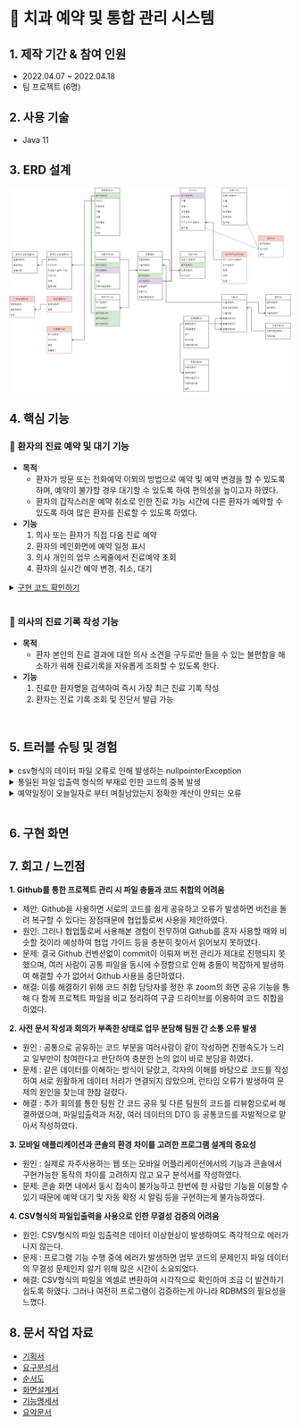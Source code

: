 # :hospital: 치과 예약 및 통합 관리 시스템

## 1. 제작 기간 & 참여 인원
- 2022.04.07 ~ 2022.04.18 
- 팀 프로젝트 (6명)

## 2. 사용 기술
- Java 11

## 3. ERD 설계
![](https://github.com/Minji-Ko/portfolio/blob/main/%EC%BD%98%EC%86%94%20%ED%94%84%EB%A1%9C%EC%A0%9D%ED%8A%B8/document/6.%20ERD.png)

## 4. 핵심 기능
### 📌  환자의 진료 예약 및 대기 기능 
- <b>목적</b> 
    - 환자가 방문 또는 전화예약 이외의 방법으로 예약 및 예약 변경을 할 수 있도록 하며, 예약이 불가할 경우 대기할 수 있도록 하여 편의성을 높이고자 하였다.
    - 환자의 갑작스러운 예약 취소로 인한 진료 가능 시간에 다른 환자가 예약할 수 있도록 하여 많은 환자를 진료할 수 있도록 하였다.
- <b>기능</b> 
    1. 의사 또는 환자가 직접 다음 진료 예약
    2. 환자의 메인화면에 예약 일정 표시
    3. 의사 개인의 업무 스케줄에서 진료예약 조회
    4. 환자의 실시간 예약 변경, 취소, 대기

<details>
<summary><u>구현 코드 확인하기</u></summary>
<div markdown="1">

---
#### 1. 오버로딩을 사용하여 의사 및 환자의 진료 예약  동시 구현

~~~java
public class Appointments {

    /** 환자 모드로 로그인하여 예약하기를 이용할 때 생성되는 생성자입니다.*/
    public Appointments() {
        this.thePatient = Login.currentPatient;
    }

    /** 관리자 모드로 로그인하여 예약하기를 이용할 때 생성되는 생성자입니다.
    * @param patient 다음 일정을 예약할 환자 객체 */
    public Appointments(Patient patient) {
        this.thePatient = patient;
    }
}
~~~

####  2.  java.time 패키지를 이용한 환자의 메인화면에 예약 일정 표시
~~~java
public void main() {
 
    if (hasAppointment() != null) {
        if (! String.format("%tF", now).equals(hasAppointment().getDate()) {
        
            System.out.printf("%s님, 검진일(%s)까지 %d일 남았습니다!\n", Login.currentPatient.getName()
                    , hasAppointment().getDate()
                    ,  daysBefore());
    }
}

private  int daysBefore() {
        String[] date = hasAppointment().getDate().split("-");
        
        LocalDate theDate = LocalDate.of(Integer.parseInt(date[0]), Integer.parseInt(date[1]), Integer.parseInt(date[2]));
        java.time.Period period = LocalDate.now().until(theDate);

        return period.getDays();
}
~~~
---
</div>
</details> 
<br> 

 ### 📌 의사의 진료 기록 작성 기능
- <b>목적</b> 
    - 환자 본인의 진료 결과에 대한 의사 소견을 구두로만 들을 수 있는 불편함을 해소하기 위해 진료기록을 자유롭게 조회할 수 있도록 한다.
- <b>기능</b> 
    1. 진료한 환자명을 검색하여 즉시 가장 최근 진료 기록 작성
    2. 환자는 진료 기록 조회 및 진단서 발급 가능

<!-- <details>
<summary><u>구현 코드 확인하기</u></summary>
<div markdown="1">

---
~~~java
~~~
---

</div>
</details>  -->

</br>

## 5. 트러블 슈팅 및 경험
<details>
<summary>csv형식의 데이터 파일 오류로 인해 발생하는 nullpointerException</summary>
<div markdown="1">
- 특정 시간에 예약된 진료가 취소되어도 환자입장에서는 알 수 없어서 예약 시간을 원하는대로 조정할 수 없는 불편함을 개선하길 바라는 마음으로 개발했습니다.

- <b>문제점</b>
    - RDBMS 대신 CSV형식의 파일입출력을 사용하다보니 
    - 대기취소가 발생할 경우 뒤의 대기자 순번 shift
    - 같은 아이디로 예약과 대기를 동시에 할 수 없도록
    - 대기 인원이 가득 찼을 경우 v와 x표시
    - 대기의

- <b>해결방법</b>

~~~java
/**
    * 예약 불가능한 일자에 예약 대기를 하는 메소드입니다.
    */
public void waiting() {

    String date = String.format("%tF", theDateTime);
    String time = theDateTime.get(Calendar.HOUR_OF_DAY) + ":00";
    
    String appointmentSeq = null;
    String appointmentPatientSeq = null; 
    
    for(Appointment a : appointments) {
        if(a.getDoctorNum().equals(theDoctor.getSeq())) {
            if(a.getTime().equals(time)) {
                appointmentSeq = a.getSeq();
                appointmentPatientSeq = a.getPatientNum(); 
            }
        }
    }
    
    if(appointmentPatientSeq.equals(thePatient.getSeq())) {
        Output.subMenuEnd();
        System.out.println("⚠ 이미 선택하신 날짜에 예약되어있습니다.");
        System.out.println();
        return;
    }
    
    for(WaitingList w : Data.wlist) {
        
        if(w.getAppointmentSeq().equals(appointmentSeq)) {
            
            if(w.getPatientSeq1().equals(thePatient.getSeq())
                ||w.getPatientSeq2().equals(thePatient.getSeq())
                ||w.getPatientSeq3().equals(thePatient.getSeq())){
                
                Output.subMenuEnd();
                System.out.println("⚠ 이미 선택하신 날짜에 대기되어있습니다.");
                System.out.println();
                return;
            }
                        
            if(w.getPatientSeq2().equals("null")) {
                checkWaiting(date, time, w, 2);
                return;
            } else if(w.getPatientSeq3().equals("null")) {
                checkWaiting(date, time, w, 3);
                return;
            } else {
                Output.subMenuEnd();
                System.out.println("⚠ 현재 대기 인원이 가득차서 대기할 수 없습니다.");
                System.out.println();
                return;
            }
        }
    }
    
    checkWaiting(date, time, new WaitingList(findMaxSeq_wlist(), appointmentSeq, thePatient.getSeq()) , 1);
}
~~~

</div>
</details>

    
<details>
<summary>통일된 파일 입출력 형식의 부재로 인한  코드의 중복 발생</summary>
<div markdown="1">
 - 여러가지 arrayList<T>타입을 받아서 각각의 상황에 맞게 쓰고 싶은데, 제네릭 타입을 입력받는 함수를 어떻게 구현하는지 모르겠다.
 - 메소드 두개 사용을 통해 해결
</div>
</details>  

<details>
<summary>예약일정이 오늘일자로 부터 며칠남았는지 정확한 계산이 안되는 오류</summary>
<div markdown="1">
- calendar 클래스로 조작하다보면 소수점까지는 컨트롤이 어려워서 며칠남았는지 계산할 때 오류가 발생
-  java.time패키지를 이용하여 해결
</div>
</details>  
    
</br>

## 6. 구현 화면



## 7. 회고 / 느낀점

<b>1. Github를 통한 프로젝트 관리 시 파일 충돌과 코드 취합의 어려움</b>

- 제안: Github을 사용하면 서로의 코드를 쉽게 공유하고 오류가 발생하면  버전을 돌려 복구할 수 있다는 장점때문에 협업툴로써 사용을 제안하였다. 
- 원인: 그러나 협업툴로써 사용해본 경험이 전무하여 Github를 혼자 사용할 때와 비슷할 것이라 예상하여 협업 가이드 등을 충분히 찾아서 읽어보지 못하였다.
- 문제: 결국 Github 컨벤션없이 commit이 이뤄져 버전 관리가 제대로 진행되지 못했으며, 여러 사람이 공통 파일을 동시에 수정함으로 인해 충돌이 복잡하게 발생하여 해결할 수가 없어서 Github 사용을 중단하였다.
- 해결: 이를 해결하기 위해 코드 취합 담당자를 정한 후 zoom의 화면 공유 기능을 통해 다 함께 프로젝트 파일을 비교 정리하여 구글 드라이브를 이용하여 코드 취합을 하였다.


<b>2. 사전 문서 작성과 회의가 부족한 상태로 업무 분담해 팀원 간 소통 오류 발생</b>
- 원인 : 공통으로 공유하는 코드 부분을 여러사람이 같이 작성하면 진행속도가 느리고 일부만이 참여한다고 판단하여 충분한 논의 없이 바로 분담을 하였다.
- 문제 : 같은 데이터를 이해하는 방식이 달랐고, 각자의 이해를 바탕으로 코드를 작성하여 서로 원활하게 데이터 처리가 연결되지 않았으며, 런타임 오류가 발생하여 문제의 원인을 찾는데 한참 걸렸다.
- 해결 : 추가 회의를 통한 팀원 간 코드 공유 및 다른 팀원의 코드를 리뷰함으로써 해결하였으며,  파일입출력과 저장, 여러 데이터의 DTO 등 공통코드를 자발적으로 맡아서 작성하였다.

<b>3. 모바일 애플리케이션과 콘솔의 환경 차이를 고려한 프로그램 설계의 중요성</b>
- 원인 : 실제로 자주사용하는 웹 또는 모바일 어플리케이션에서의 기능과 콘솔에서 구현가능한 동작의 차이를 고려하지 않고 요구 분석서를 작성하였다.
- 문제:  콘솔 화면 내에서 동시 접속이 불가능하고 한번에 한 사람만 기능을 이용할 수 있기 때문에 예약 대기 및 자동 확정 시 알림 등을 구현하는게 불가능하였다.

<b>4. CSV형식의 파일입출력을 사용으로 인한 무결성 검증의 어려움</b>
- 원인:  CSV형식의 파일 입출력은 데이터 이상현상이 발생하여도 즉각적으로 에러가 나지 않는다.
- 문제 : 프로그램 기능 수행 중에 에러가 발생하면 업무 코드의 문제인지 파일 데이터의 무결성 문제인지 알기 위해 많은 시간이 소요되었다.
- 해결: CSV형식의 파일을 엑셀로 변환하여 시각적으로 확인하여 조금 더 발견하기 쉽도록 하였다. 그러나 여전히 프로그램이 검증하는게 아니라 RDBMS의 필요성을 느꼈다.

## 8. 문서 작업 자료
- [기획서](https://github.com/Minji-Ko/portfolio/blob/main/%EC%BD%98%EC%86%94%20%ED%94%84%EB%A1%9C%EC%A0%9D%ED%8A%B8/document/1.%20%EA%B8%B0%ED%9A%8D%EC%84%9C.docx)
- [요구분석서](https://github.com/Minji-Ko/portfolio/blob/main/%EC%BD%98%EC%86%94%20%ED%94%84%EB%A1%9C%EC%A0%9D%ED%8A%B8/document/2.%20%EC%9A%94%EA%B5%AC%20%EB%B6%84%EC%84%9D%EC%84%9C.docx)
- [순서도](https://github.com/Minji-Ko/portfolio/blob/main/%EC%BD%98%EC%86%94%20%ED%94%84%EB%A1%9C%EC%A0%9D%ED%8A%B8/document/3.%20%EC%88%9C%EC%84%9C%EB%8F%84.png)
- [화면설계서](https://github.com/Minji-Ko/portfolio/blob/main/%EC%BD%98%EC%86%94%20%ED%94%84%EB%A1%9C%EC%A0%9D%ED%8A%B8/document/4.%20%ED%99%94%EB%A9%B4%EC%84%A4%EA%B3%84%EC%84%9C.pptx)
- [기능명세서](https://github.com/Minji-Ko/portfolio/blob/main/%EC%BD%98%EC%86%94%20%ED%94%84%EB%A1%9C%EC%A0%9D%ED%8A%B8/document/5.%20%EA%B8%B0%EB%8A%A5%EB%AA%85%EC%84%B8%EC%84%9C.docx)
- [요악문서](https://github.com/Minji-Ko/portfolio/blob/main/%EC%BD%98%EC%86%94%20%ED%94%84%EB%A1%9C%EC%A0%9D%ED%8A%B8/document/8.%20%EC%9A%94%EC%95%BD%EB%AC%B8%EC%84%9C.pdf)